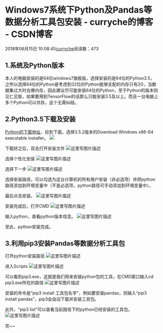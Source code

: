 # Windows7系统下Python及Pandas等数据分析工具包安装 - curryche的博客 - CSDN博客





2018年06月15日 10:08:45[curryche](https://me.csdn.net/whwan11)阅读数：473








## 1.系统及Python版本

本人的电脑安装的是64位windows7旗舰版，选择安装的是64位的Python3.5，之所以选择64位的Python是考虑到32位的Python能够支配的内存只有2G，当数据集过大时会爆内存，因此建议尽可能安装64位的Python，至于Python的版本则见仁见智，如果要用到TensorFlow的话那么只能安装3.5及以上。而且一台电脑上多个Python可以共存，这个无需纠结。

## 2.Python3.5下载及安装

[Python的下载地址](https://www.python.org/downloads/windows/)，拉到下面，选择3.5.2版本的Download Windows x86-64 executable installer。 
![](https://img-blog.csdn.net/20180608164537176?watermark/2/text/aHR0cHM6Ly9ibG9nLmNzZG4ubmV0L3dod2FuMTE=/font/5a6L5L2T/fontsize/400/fill/I0JBQkFCMA==/dissolve/70)

下载好之后，双击打开安装文件 
![这里写图片描述](https://img-blog.csdn.net/20180615093654609?watermark/2/text/aHR0cHM6Ly9ibG9nLmNzZG4ubmV0L3dod2FuMTE=/font/5a6L5L2T/fontsize/400/fill/I0JBQkFCMA==/dissolve/70)

选择个性化安装 
![这里写图片描述](https://img-blog.csdn.net/20180615093812581?watermark/2/text/aHR0cHM6Ly9ibG9nLmNzZG4ubmV0L3dod2FuMTE=/font/5a6L5L2T/fontsize/400/fill/I0JBQkFCMA==/dissolve/70)

选择下一步 
![这里写图片描述](https://img-blog.csdn.net/20180615093907449?watermark/2/text/aHR0cHM6Ly9ibG9nLmNzZG4ubmV0L3dod2FuMTE=/font/5a6L5L2T/fontsize/400/fill/I0JBQkFCMA==/dissolve/70)

选择安装路径，可以勾选为这台计算机的所有用户安装（非必选项）并把python路径添加到环境变量中（不是必选项，python路径可手动添加到环境变量中）。 

最后点击安装。 
![这里写图片描述](https://img-blog.csdn.net/20180615094234992?watermark/2/text/aHR0cHM6Ly9ibG9nLmNzZG4ubmV0L3dod2FuMTE=/font/5a6L5L2T/fontsize/400/fill/I0JBQkFCMA==/dissolve/70)

安装完成后，打开CMD 
![这里写图片描述](https://img-blog.csdn.net/20180615094351318?watermark/2/text/aHR0cHM6Ly9ibG9nLmNzZG4ubmV0L3dod2FuMTE=/font/5a6L5L2T/fontsize/400/fill/I0JBQkFCMA==/dissolve/70)

输入python，查看python版本信息。 
![这里写图片描述](https://img-blog.csdn.net/2018061509450298?watermark/2/text/aHR0cHM6Ly9ibG9nLmNzZG4ubmV0L3dod2FuMTE=/font/5a6L5L2T/fontsize/400/fill/I0JBQkFCMA==/dissolve/70)

至此，python安装完成。
## 3.利用pip3安装Pandas等数据分析工具包

打开python安装路径 
![这里写图片描述](https://img-blog.csdn.net/20180615095241775?watermark/2/text/aHR0cHM6Ly9ibG9nLmNzZG4ubmV0L3dod2FuMTE=/font/5a6L5L2T/fontsize/400/fill/I0JBQkFCMA==/dissolve/70)

进入Scripts 
![这里写图片描述](https://img-blog.csdn.net/20180615095343385?watermark/2/text/aHR0cHM6Ly9ibG9nLmNzZG4ubmV0L3dod2FuMTE=/font/5a6L5L2T/fontsize/400/fill/I0JBQkFCMA==/dissolve/70)

可以看到pip3.exe，这就是我们用来安装python包的工具，在CMD窗口输入cd pip3.exe所在的路径 
![这里写图片描述](https://img-blog.csdn.net/20180615095541483?watermark/2/text/aHR0cHM6Ly9ibG9nLmNzZG4ubmV0L3dod2FuMTE=/font/5a6L5L2T/fontsize/400/fill/I0JBQkFCMA==/dissolve/70)

安装的命令是“pip3 install  工具包名字”，例如要安装pandas，则输入“pip3 install pandas”，pip3会自动下载并安装工具包。 

此外，“pip3 list”可以查看当前路径下的python已经安装的工具包。 
![这里写图片描述](https://img-blog.csdn.net/20180615100736746?watermark/2/text/aHR0cHM6Ly9ibG9nLmNzZG4ubmV0L3dod2FuMTE=/font/5a6L5L2T/fontsize/400/fill/I0JBQkFCMA==/dissolve/70)

完~~





